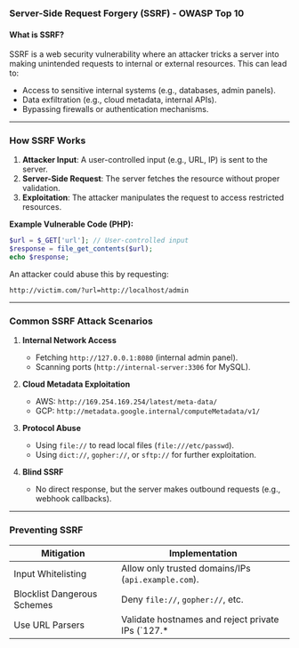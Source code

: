 
 ### **Server-Side Request Forgery (SSRF) - OWASP Top 10**

#### **What is SSRF?**
SSRF is a web security vulnerability where an attacker tricks a server into making unintended requests to internal or external resources. This can lead to:
- Access to sensitive internal systems (e.g., databases, admin panels).
- Data exfiltration (e.g., cloud metadata, internal APIs).
- Bypassing firewalls or authentication mechanisms.

---

### **How SSRF Works**
1. **Attacker Input**: A user-controlled input (e.g., URL, IP) is sent to the server.
2. **Server-Side Request**: The server fetches the resource without proper validation.
3. **Exploitation**: The attacker manipulates the request to access restricted resources.

**Example Vulnerable Code (PHP):**
```php
$url = $_GET['url']; // User-controlled input
$response = file_get_contents($url);
echo $response;
```
An attacker could abuse this by requesting:
```
http://victim.com/?url=http://localhost/admin
```

---

### **Common SSRF Attack Scenarios**
1. **Internal Network Access**  
   - Fetching `http://127.0.0.1:8080` (internal admin panel).  
   - Scanning ports (`http://internal-server:3306` for MySQL).  

2. **Cloud Metadata Exploitation**  
   - AWS: `http://169.254.169.254/latest/meta-data/`  
   - GCP: `http://metadata.google.internal/computeMetadata/v1/`  

3. **Protocol Abuse**  
   - Using `file://` to read local files (`file:///etc/passwd`).  
   - Using `dict://`, `gopher://`, or `sftp://` for further exploitation.

4. **Blind SSRF**  
   - No direct response, but the server makes outbound requests (e.g., webhook callbacks).

---

### **Preventing SSRF**
| **Mitigation**               | **Implementation** |
|------------------------------|--------------------|
| Input Whitelisting           | Allow only trusted domains/IPs (`api.example.com`). |
| Blocklist Dangerous Schemes  | Deny `file://`, `gopher://`, etc. |
| Use URL Parsers              | Validate hostnames and reject private IPs (`127.*